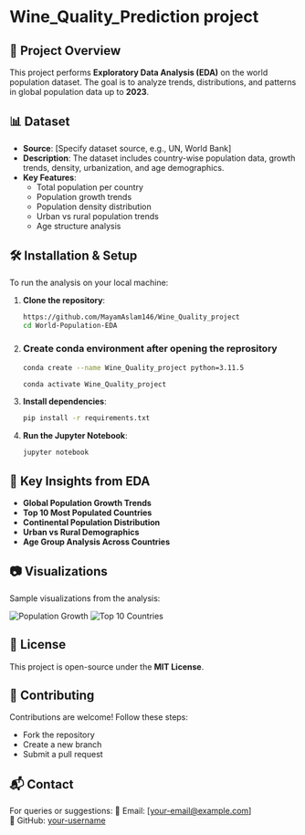 # Wine_Quality_Prediction project

## 📌 Project Overview
This project performs **Exploratory Data Analysis (EDA)** on the world population dataset. The goal is to analyze trends, distributions, and patterns in global population data up to **2023**.

## 📊 Dataset
- **Source**: [Specify dataset source, e.g., UN, World Bank]
- **Description**: The dataset includes country-wise population data, growth trends, density, urbanization, and age demographics.
- **Key Features**:
  - Total population per country
  - Population growth trends
  - Population density distribution
  - Urban vs rural population trends
  - Age structure analysis

## 🛠️ Installation & Setup
To run the analysis on your local machine:

1. **Clone the repository**:
   ```bash
   https://github.com/MayamAslam146/Wine_Quality_project
   cd World-Population-EDA
   ```

2. ### Create conda environment after opening the reprository
   ```bash
   conda create --name Wine_Quality_project python=3.11.5
   ```

   ```bash
   conda activate Wine_Quality_project
   ```
   
2. **Install dependencies**:
   ```bash
   pip install -r requirements.txt
   ```

3. **Run the Jupyter Notebook**:
   ```bash
   jupyter notebook
   ```

## 📌 Key Insights from EDA
- **Global Population Growth Trends**
- **Top 10 Most Populated Countries**
- **Continental Population Distribution**
- **Urban vs Rural Demographics**
- **Age Group Analysis Across Countries**

## 📷 Visualizations
Sample visualizations from the analysis:

![Population Growth](images/population_growth.png)
![Top 10 Countries](images/top_10_countries.png)

## 📜 License
This project is open-source under the **MIT License**.

## 🤝 Contributing
Contributions are welcome! Follow these steps:
- Fork the repository
- Create a new branch
- Submit a pull request

## 📬 Contact
For queries or suggestions:
📧 Email: [your-email@example.com]  
🔗 GitHub: [your-username](https://github.com/your-username)
